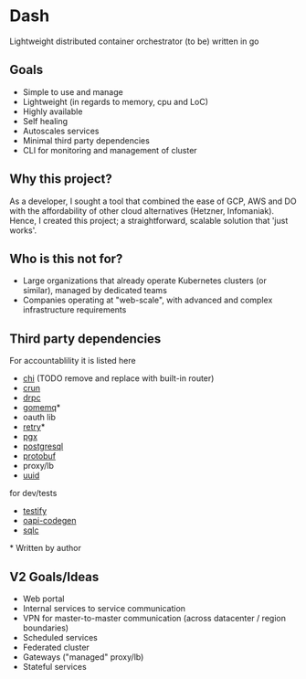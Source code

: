 # Dash
Lightweight distributed container orchestrator (to be) written in go

## Goals

- Simple to use and manage
- Lightweight (in regards to memory, cpu and LoC)
- Highly available
- Self healing
- Autoscales services
- Minimal third party dependencies
- CLI for monitoring and management of cluster

## Why this project?

As a developer, I sought a tool that combined the ease of GCP, AWS and DO with the affordability of other cloud alternatives (Hetzner, Infomaniak). Hence, I created this project; a straightforward, scalable solution that 'just works'. 

## Who is this not for?

* Large organizations that already operate Kubernetes clusters (or similar), managed by dedicated teams
* Companies operating at "web-scale", with advanced and complex infrastructure requirements

## Third party dependencies 
For accountablility it is listed here
- [chi](https://github.com/go-chi/chi) (TODO remove and replace with built-in router)
- [crun](https://github.com/containers/crun)
- [drpc](https://github.com/storj/drpc)
- [gomemq](https://github.com/chk-n/gomemq)*
- oauth lib
- [retry](https://github.com/chk-n/retry)* 
- [pgx](https://github.com/jackc/pgx)
- [postgresql](https://www.postgresql.org)
- [protobuf](https://github.com/golang/protobuf)
- proxy/lb
- [uuid](https://github.com/google/uuid)

for dev/tests
- [testify](https://github.com/stretchr/testify)
- [oapi-codegen](https://github.com/deepmap/oapi-codegen)
- [sqlc](https://github.com/sqlc-dev/sqlc)

\* Written by author
## V2 Goals/Ideas
- Web portal
- Internal services to service communication
- VPN for master-to-master communication  (across datacenter / region boundaries)
- Scheduled services
- Federated cluster
- Gateways ("managed" proxy/lb)
- Stateful services
